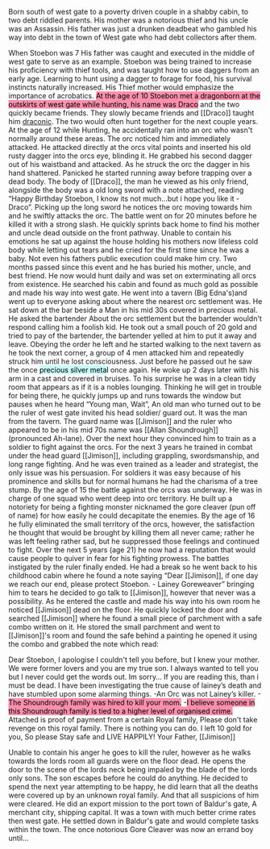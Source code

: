 Born south of west gate to a poverty driven couple in a shabby cabin, to two debt riddled parents. His mother was a notorious thief and his uncle was an Assassin. His father was just a drunken deadbeat who gambled his way into debt in the town of West gate who had debt collectors after them.

When Stoebon was 7 His father was caught and executed in the middle of west gate to serve as an example. Stoebon was being trained to increase his proficiency with thief tools, and was taught how to use daggers from an early age. Learning to hunt using a dagger to forage for food, his survival instincts naturally increased. His Thief mother would emphasize the importance of acrobatics. <mark style="background: #FF5582A6;">At the age of 10 Stoebon met a dragonborn at the outskirts of west gate while hunting, his name was Draco</mark> and the two quickly became friends. They slowly became friends and [[Draco]] taught him [draconic](Draconic.md). The two would often hunt together for the next couple years. At the age of 12 while Hunting, he accidentally ran into an orc who wasn't normally around these areas. The orc noticed him and immediately attacked. He attacked directly at the orcs vital points and inserted his old rusty dagger into the orcs eye, blinding it. He grabbed his second dagger out of his waistband and attacked. As he struck the orc the dagger in his hand shattered. Panicked he started running away before trapping over a dead body. The body of [[Draco]], the man he viewed as his only friend, alongside the body was a old long sword with a note attached, reading “Happy Birthday Stoebon, I know its not much…but i hope you like it - Draco”. Picking up the long sword he notices the orc moving towards him and he swiftly attacks the orc. The battle went on for 20 minutes before he killed it with a strong slash. He quickly sprints back home to find his mother and uncle dead outside on the front pathway. Unable to contain his emotions he sat up against the house holding his mothers now lifeless cold body while letting out tears and he cried for the first time since he was a baby. Not even his fathers public execution could make him cry. Two months passed since this event and he has buried his mother, uncle, and best friend. He now would hunt daily and was set on exterminating all orcs from existence. He searched his cabin and found as much gold as possible and made his way into west gate. He went into a tavern (Big Edna's)and went up to everyone asking about where the nearest orc settlement was. He sat down at the bar beside a Man in his mid 30s covered in precious metal. He asked the bartender About the orc settlement but the bartender wouldn't respond calling him a foolish kid. He took out a small pouch of 20 gold and tried to pay of the bartender, the bartender yelled at him to put it away and leave. Obeying the order he left and he started walking to the next tavern as he took the next corner, a group of 4 men attacked him and repeatedly struck him until he lost consciousness. Just before he passed out he saw the once <mark style="background: #ABF7F7A6;">precious silver metal</mark> once again. He woke up 2 days later with his arm in a cast and covered in bruises. To his surprise he was in a clean tidy room that appears as if it is a nobles lounging. Thinking he will get in trouble for being there, he quickly jumps up and runs towards the window but pauses when he heard “Young man, Wait”, An old man who turned out to be the ruler of west gate invited his head soldier/ guard out. It was the man from the tavern. The guard name was [[Jimison]] and the ruler who appeared to be in his mid 70s name was [[Allan Shoundrough]] (pronounced Ah-lane). Over the next hour they convinced him to train as a soldier to fight against the orcs. For the next 3 years he trained in combat under the head guard [[Jimison]], including grappling, swordsmanship, and long range fighting. And he was even trained as a leader and strategist, the only issue was his persuasion. For soldiers it was easy because of his prominence and skills but for normal humans he had the charisma of a tree stump. By the age of 15 the battle against the orcs was underway. He was in charge of one squad who went deep into orc territory. He built up a notoriety for being a fighting monster nicknamed the gore cleaver (pun off of name) for how easily he could decapitate the enemies. By the age of 16 he fully eliminated the small territory of the orcs, however, the satisfaction he thought that would be brought by killing them all never came; rather he was left feeling rather sad, but he suppressed those feelings and continued to fight. Over the next 5 years (age 21) he now had a reputation that would cause people to quiver in fear for his fighting prowess. The battles instigated by the ruler finally ended. He had a break so he went back to his childhood cabin where he found a note saying “Dear [[Jimison]], if one day we reach our end, please protect Stoebon. - Lainey Goreweaver” bringing him to tears he decided to go talk to [[Jimison]], however that never was a possibility. As he entered the castle and made his way into his own room he noticed [[Jimison]] dead on the floor. He quickly locked the door and searched [[Jimison]] where he found a small piece of parchment with a safe combo written on it. He stored the small parchment and went to [[Jimison]]'s room and found the safe behind a painting he opened it using the combo and grabbed the note which read: 

Dear Stoebon,
I apologise I couldn't tell you before, but I knew your mother. We were former lovers
and you are my true son. I always wanted to tell you but I never could get the words
out. Im sorry…
If you are reading this, than i must be dead. I have been investigating the true cause of lainey’s death and have stumbled upon some alarming things.
-An Orc was not Lainey’s killer.
-<mark style="background: #FF5582A6;">The Shoundrough family was hired to kill your mom.</mark>
-<mark style="background: #FF5582A6;">I believe someone in this Shoundrough family is tied to a higher level of organised crime.</mark>
Attached is proof of payment from a certain Royal family, Please don't take revenge on this royal family. There is nothing you can do. I left 10 gold for you, So please Stay safe and LIVE HAPPILY!
Your Father,
[[Jimison]]

Unable to contain his anger he goes to kill the ruler, however as he walks towards the lords room all guards were on the floor dead. He opens the door to the scene of the lords neck being impaled by the blade of the lords only sons. The son escapes before he could do anything. He decided to spend the next year attempting to be happy, he did learn that all the deaths were covered up by an unknown royal family. And that all suspicions of him were cleared. He did an export mission to the port town of Baldur's gate, A merchant city, shipping capital. It was a town with much better crime rates then west gate. He settled down in Baldur's gate and would complete tasks within the town. The once notorious Gore Cleaver was now an errand boy until...